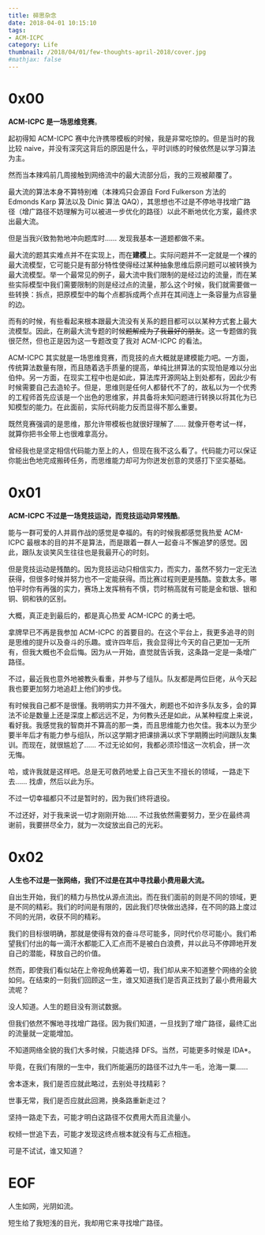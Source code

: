 ```yaml
---
title: 碎思杂念
date: 2018-04-01 10:15:10
tags: 
- ACM-ICPC
category: Life
thumbnail: /2018/04/01/few-thoughts-april-2018/cover.jpg
#mathjax: false
---
```


# 0x00

**ACM-ICPC 是一场思维竞赛**。

起初得知 ACM-ICPC 赛中允许携带模板的时候，我是非常吃惊的。但是当时的我比较 naive，并没有深究这背后的原因是什么，平时训练的时候依然是以学习算法为主。

然而当本辣鸡前几周接触到网络流中的最大流部分后，我的三观被颠覆了。

最大流的算法本身不算特别难（本辣鸡只会源自 Ford Fulkerson 方法的 Edmonds Karp 算法以及 Dinic 算法 QAQ），其思想也不过是不停地寻找增广路径（增广路径不妨理解为可以被进一步优化的路径）以此不断地优化方案，最终求出最大流。

但是当我兴致勃勃地冲向题库时…… 发现我基本一道题都做不来。

最大流的题其实难点并不在实现上，而在**建模**上。实际问题并不一定就是一个裸的最大流模型，它可能只是有部分特性使得经过某种抽象思维后原问题可以被转换为最大流模型。举一个最常见的例子，最大流中我们限制的是经过边的流量，而在某些实际模型中我们需要限制的则是经过点的流量，那么这个时候，我们就需要做一些转换：拆点，把原模型中的每个点都拆成两个点并在其间连上一条容量为点容量的边。

而有的时候，有些看起来根本跟最大流没有关系的题目都可以以某种方式套上最大流模型。因此，在刷最大流专题的时候~~题解成为了我最好的朋友~~。这一专题做的我很茫然，但也正是因为这一专题改变了我对 ACM-ICPC 的看法。

ACM-ICPC 其实就是一场思维竞赛，而竞技的点大概就是建模能力吧。一方面，传统算法数量有限，而且随着选手质量的提高，单纯比拼算法的实现怕是难以分出伯仲。另一方面，在现实工程中也是如此，算法库开源网站上到处都有，因此少有时候需要自己去造轮子。但是，思维则是任何人都替代不了的，故私以为一个优秀的工程师首先应该是一个出色的思维家，并具备将未知问题进行转换以将其化为已知模型的能力。在此面前，实际代码能力反而显得不那么重要。

既然竞赛强调的是思维，那允许带模板也就很好理解了…… 就像开卷考试一样，就算你把书全带上也很难拿高分。

曾经我也是坚定相信代码能力至上的人，但现在我不这么看了。代码能力可以保证你能出色地完成搬砖任务，而思维能力却可为你迸发创意的灵感打下坚实基础。



# 0x01

**ACM-ICPC 不过是一场竞技运动，而竞技运动异常残酷**。

能与一群可爱的人并肩作战的感觉是幸福的。有的时候我都感觉我热爱 ACM-ICPC 最根本的目的并不是算法，而是跟着一群人一起奋斗不懈追梦的感觉。因此，跟队友谈笑风生往往也是我最开心的时刻。

但是竞技运动是残酷的。因为竞技运动只相信实力，而实力，虽然不努力一定无法获得，但很多时候并努力也不一定能获得。而比赛过程则更是残酷。变数太多。哪怕平时你有再强的实力，赛场上发挥稍有不慎，罚时稍高就有可能是金和银、银和铜、铜和铁的区别。

大概，真正走到最后的，都是真心热爱 ACM-ICPC 的勇士吧。

拿牌早已不再是我参加 ACM-ICPC 的首要目的。在这个平台上，我更多追寻的则是思维的提升以及奋斗的乐趣。或许四年后，我会显得比今天的自己更加一无所有，但我大概也不会后悔。因为从一开始，直觉就告诉我，这条路一定是一条增广路径。

不过，最近我也意外地被教头看重，并参与了组队。队友都是两位巨佬，从今天起我也要更加努力地追赶上他们的步伐。

有时候我自己都不是很懂。我明明实力并不强大，刷题也不如许多队友多，会的算法不论是数量上还是深度上都远远不足，为何教头还是如此，从某种程度上来说，看好我。我感觉我的智商并不算高的那一类，而且思维能力也欠佳。我本以为至少要半年后才有能力参与组队，所以这学期才把课排满以求下学期腾出时间跟队友集训。而现在，就很尴尬了…… 不过无论如何，我都必须珍惜这一次机会，拼一次无悔。

哈，或许我就是这样吧。总是无可救药地爱上自己天生不擅长的领域，一路走下去…… 找虐，然后以此为乐。

不过一切幸福都只不过是暂时的，因为我们终将退役。

不过还好，对于我来说一切才刚刚开始…… 不过我依然需要努力，至少在最终凋谢前，我要拼尽全力，就为一次绽放出自己的光彩。



# 0x02

**人生也不过是一张网络，我们不过是在其中寻找最小费用最大流。**

自出生开始，我们的精力与热忱从源点流出。而在我们面前的则是不同的领域，更是不同的精彩。我们的时间是有限的，因此我们尽快做出选择，在不同的路上度过不同的光阴，收获不同的精彩。

我们的目标很明确，那就是使得有效的奋斗尽可能多，同时代价尽可能小。我们希望我们付出的每一滴汗水都能汇入汇点而不是被白白浪费，并以此马不停蹄地开发自己的潜能，释放自己的价值。

然而，即使我们看似站在上帝视角统筹着一切，我们却从来不知道整个网络的全貌如何。在结束的一刻我们回顾这一生，谁又知道我们是否真正找到了最小费用最大流呢？

没人知道。人生的题目没有测试数据。

但我们依然不懈地寻找增广路径。因为我们知道，一旦找到了增广路径，最终汇出的流量就一定能增加。

不知道网络全貌的我们大多时候，只能选择 DFS。当然，可能更多时候是 IDA\*。

毕竟，在我们有限的一生中，我们所能遍历的路径不过九牛一毛，沧海一粟……

舍本逐末，我们是否应就此略过，去别处寻找精彩？

世事无常，我们是否应就此回溯，换条路重新走过？

坚持一路走下去，可能才明白这路径不仅费用大而且流量小。

权倾一世追下去，可能才发现这终点根本就没有与汇点相连。

可是不试试，谁又知道？



# EOF

人生如网，光阴如流。

短生给了我短浅的目光，我却用它来寻找增广路径。